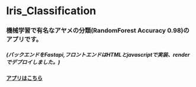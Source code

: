 # Iris_Classification

### 機械学習で有名なアヤメの分類(RandomForest Accuracy 0.98)のアプリです。
##### (バックエンドをFastapi,フロントエンドはHTMLとjavascriptで実装、renderでデプロイしました。)
[]("/frontend/img/app_img.jpg")

#### [アプリはこちら](https://iris-frontend-azns.onrender.com/)
